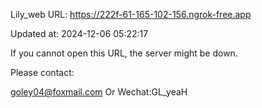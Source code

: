 Lily_web URL: https://222f-61-165-102-156.ngrok-free.app

Updated at: 2024-12-06 05:22:17

If you cannot open this URL, the server might be down.

Please contact: 

goley04@foxmail.com Or Wechat:GL_yeaH